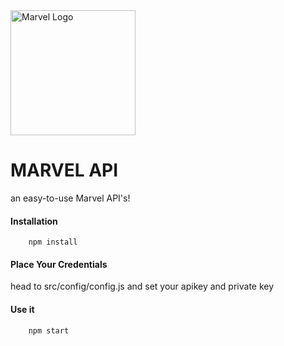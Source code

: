 <img src="http://meownauts.com/wp-content/uploads/2016/09/univers-1000x509.jpg" alt="Marvel Logo" style="width: 200px;"/>

# MARVEL API

an easy-to-use Marvel API's!

#### Installation

```
	npm install
```

#### Place Your Credentials

head to src/config/config.js and set your apikey and private key

#### Use it

```
    npm start
```
